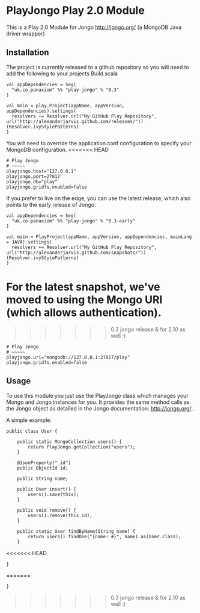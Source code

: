 PlayJongo Play 2.0 Module
=====================================

This is a Play 2.0 Module for Jongo http://jongo.org/
(a MongoDB Java driver wrapper)

Installation
-----------

The project is currently released to a github repository so you will need to add the following to your projects Build.scala

	val appDependencies = Seq(
	  "uk.co.panaxiom" %% "play-jongo" % "0.3"
	)

	val main = play.Project(appName, appVersion, appDependencies).settings(
      resolvers += Resolver.url("My GitHub Play Repository", url("http://alexanderjarvis.github.com/releases/"))(Resolver.ivyStylePatterns)
    )

You will need to override the application.conf configuration to specify your MongoDB configuration.
<<<<<<< HEAD
	
	# Play Jongo
	# ~~~~~
	playjongo.host="127.0.0.1"  	
	playjongo.port=27017
	playjongo.db="play"
	playjongo.gridfs.enabled=false
	
If you prefer to live on the edge, you can use the latest release, which also points to the early release of Jongo.

	val appDependencies = Seq(
      "uk.co.panaxiom" %% "play-jongo" % "0.3-early"
    )

    val main = PlayProject(appName, appVersion, appDependencies, mainLang = JAVA).settings(
      resolvers += Resolver.url("My GitHub Play Repository", url("http://alexanderjarvis.github.com/snapshots/"))(Resolver.ivyStylePatterns)
    )

For the latest snapshot, we've moved to using the Mongo URI (which allows authentication).
=======
>>>>>>> 0.3 jongo release & for 2.10 as well :)

	# Play Jongo
	# ~~~~~
	playjongo.uri="mongodb://127.0.0.1:27017/play"
	playjongo.gridfs.enabled=false

Usage
-----

To use this module you just use the PlayJongo class which manages your Mongo and Jongo instances for you. It provides the same method calls as the Jongo object as detailed in the Jongo documentation: http://jongo.org/ .

A simple example:

	public class User {

		public static MongoCollection users() {
			return PlayJongo.getCollection("users");
		}

		@JsonProperty("_id")
		public ObjectId id;

		public String name;

		public User insert() {
			users().save(this);
		}

		public void remove() {
			users().remove(this.id);
		}

		public static User findByName(String name) {
			return users().findOne("{name: #}", name).as(User.class);
		}
<<<<<<< HEAD
		
	}
=======

	}
>>>>>>> 0.3 jongo release & for 2.10 as well :)
